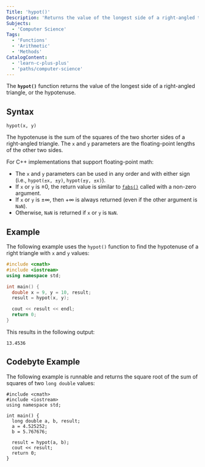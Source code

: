 ```yaml
---
Title: 'hypot()'
Description: 'Returns the value of the longest side of a right-angled triangle.'
Subjects:
  - 'Computer Science'
Tags:
  - 'Functions'
  - 'Arithmetic'
  - 'Methods'
CatalogContent:
  - 'learn-c-plus-plus'
  - 'paths/computer-science'
---
```


The **`hypot()`** function returns the value of the longest side of a right-angled triangle, or the hypotenuse.

## Syntax

```pseudo
hypot(x, y)
```

The hypotenuse is the sum of the squares of the two shorter sides of a right-angled triangle. The `x` and `y` parameters are the floating-point lengths of the other two sides.

For C++ implementations that support floating-point math:

- The `x` and `y` parameters can be used in any order and with either sign (i.e., `hypot(±x, ±y)`, `hypot(±y, ±x)`).
- If `x` or `y` is ±0, the return value is similar to [`fabs()`](https://www.codecademy.com/resources/docs/cpp/math-functions/fabs) called with a non-zero argument.
- If `x` or `y` is ±∞, then +∞ is always returned (even if the other argument is `NaN`).
- Otherwise, `NaN` is returned if `x` or `y` is `NaN`.

## Example

The following example uses the `hypot()` function to find the hypotenuse of a right triangle with `x` and `y` values:

```cpp
#include <cmath>
#include <iostream>
using namespace std;

int main() {
  double x = 9, y = 10, result;
  result = hypot(x, y);

  cout << result << endl;
  return 0;
}
```

This results in the following output:

```shell
13.4536
```

## Codebyte Example

The following example is runnable and returns the square root of the sum of squares of two `long double` values:

```codebyte/cpp
#include <cmath>
#include <iostream>
using namespace std;

int main() {
  long double a, b, result;
  a = 4.525252;
  b = 5.767676;

  result = hypot(a, b);
  cout << result;
  return 0;
}
```
